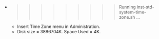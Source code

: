 * >>>>>>>>> Running inst-std-system-time-zone.sh ...
  * Insert Time Zone menu in Administration.
  * Disk size = 3886704K. Space Used = 4K.
